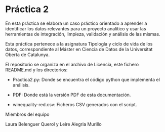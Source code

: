 # Práctica 2


En esta práctica se elabora un caso práctico orientado a aprender a identificar los datos relevantes para un proyecto analítico y usar las herramientas de integración, limpieza, validación y análisis de las mismas. 

Esta práctica pertenece a la asignatura Tipología y ciclo de vida de los datos, correspondiente al Máster en Ciencia de Datos de la Universitat Oberta de Catalunya.

El repositorio se organiza en el archivo de Licencia, este fichero README.md y los directorios:

* Practica2.py: Donde se encuentra el código python que implementa el análisis.

* PDF: Donde está la versión PDF de esta documentación.

* winequality-red.csv: Ficheros CSV generados con el script. 

Miembros del equipo

Laura Belenguer Querol y Leire Alegria Murillo
